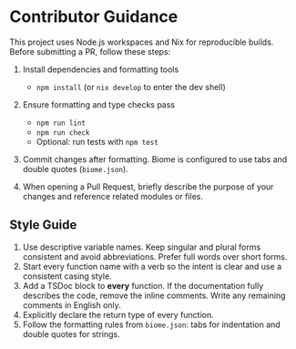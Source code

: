 # Contributor Guidance

This project uses Node.js workspaces and Nix for reproducible builds.
Before submitting a PR, follow these steps:

1. Install dependencies and formatting tools  
   - `npm install` (or `nix develop` to enter the dev shell)

2. Ensure formatting and type checks pass  
   - `npm run lint`
   - `npm run check`
   - Optional: run tests with `npm test`

3. Commit changes after formatting. Biome is configured to use tabs and
   double quotes (`biome.json`).

4. When opening a Pull Request, briefly describe the purpose of your
   changes and reference related modules or files.

## Style Guide

1. Use descriptive variable names. Keep singular and plural forms
   consistent and avoid abbreviations. Prefer full words over short
   forms.
2. Start every function name with a verb so the intent is clear and use
   a consistent casing style.
3. Add a TSDoc block to **every** function. If the documentation fully
   describes the code, remove the inline comments. Write any remaining
   comments in English only.
4. Explicitly declare the return type of every function.
5. Follow the formatting rules from `biome.json`: tabs for indentation and
   double quotes for strings.

